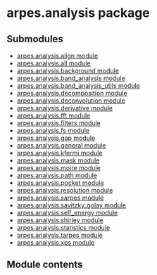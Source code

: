 arpes.analysis package
======================

Submodules
----------

-   [arpes.analysis.align module](arpes.analysis.align)
-   [arpes.analysis.all module](arpes.analysis.all)
-   [arpes.analysis.background module](arpes.analysis.background)
-   [arpes.analysis.band\_analysis module](arpes.analysis.band_analysis)
-   [arpes.analysis.band\_analysis\_utils
    module](arpes.analysis.band_analysis_utils)
-   [arpes.analysis.decomposition module](arpes.analysis.decomposition)
-   [arpes.analysis.deconvolution module](arpes.analysis.deconvolution)
-   [arpes.analysis.derivative module](arpes.analysis.derivative)
-   [arpes.analysis.fft module](arpes.analysis.fft)
-   [arpes.analysis.filters module](arpes.analysis.filters)
-   [arpes.analysis.fs module](arpes.analysis.fs)
-   [arpes.analysis.gap module](arpes.analysis.gap)
-   [arpes.analysis.general module](arpes.analysis.general)
-   [arpes.analysis.kfermi module](arpes.analysis.kfermi)
-   [arpes.analysis.mask module](arpes.analysis.mask)
-   [arpes.analysis.moire module](arpes.analysis.moire)
-   [arpes.analysis.path module](arpes.analysis.path)
-   [arpes.analysis.pocket module](arpes.analysis.pocket)
-   [arpes.analysis.resolution module](arpes.analysis.resolution)
-   [arpes.analysis.sarpes module](arpes.analysis.sarpes)
-   [arpes.analysis.savitzky\_golay
    module](arpes.analysis.savitzky_golay)
-   [arpes.analysis.self\_energy module](arpes.analysis.self_energy)
-   [arpes.analysis.shirley module](arpes.analysis.shirley)
-   [arpes.analysis.statistics module](arpes.analysis.statistics)
-   [arpes.analysis.tarpes module](arpes.analysis.tarpes)
-   [arpes.analysis.xps module](arpes.analysis.xps)

Module contents
---------------
